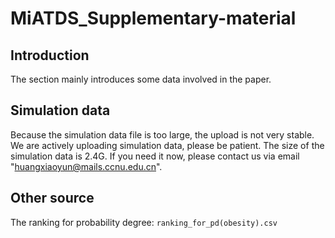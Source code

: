 # MiATDS_Supplementary-material

## Introduction
The section mainly introduces some data involved in the paper.

## Simulation data
Because the simulation data file is too large, the upload is not very stable. We are actively uploading simulation data, please be patient. The size of the simulation data is 2.4G. If you need it now, please contact us via email "huangxiaoyun@mails.ccnu.edu.cn".

## Other source
The ranking for probability degree:
```ranking_for_pd(obesity).csv```
